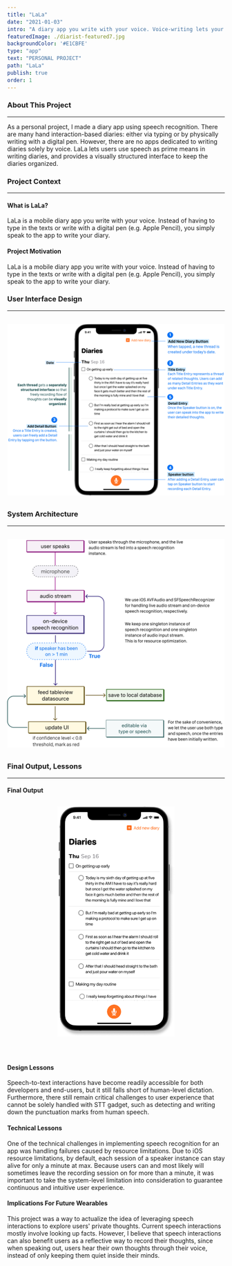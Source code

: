 ```yaml
---
title: "LaLa"
date: "2021-01-03"
intro: "A diary app you write with your voice. Voice-writing lets your hands free, while you write as quickly as you think."
featuredImage: ./diarist-featured7.jpg
backgroundColor: '#E1CBFE'
type: "app"
text: "PERSONAL PROJECT"
path: "LaLa"
publish: true
order: 1
---
```


### About This Project
---
As a personal project, I made a diary app using speech recognition.
There are many hand interaction-based diaries: either via typing or by physically writing with a digital pen. However, there are no apps dedicated to writing diaries solely by voice. LaLa lets users use speech as prime means in writing diaries, and provides a visually structured interface to keep the diaries organized. 

### Project Context
---
#### What is LaLa?
LaLa is a mobile diary app you write with your voice.
Instead of having to type in the texts or write with a digital pen (e.g. Apple Pencil), you simply 
speak to the app to write your diary.

#### Project Motivation
LaLa is a mobile diary app you write with your voice.
Instead of having to type in the texts or write with a digital pen (e.g. Apple Pencil), you simply 
speak to the app to write your diary.

<!-- 
### Challenge
---
#### Preliminary User Study
I conducted a preliminary user study to identify the pain points of digital diarists - users who 
regularly keep diaries on digital devices, such as smartphones or tablets. A qualitative user study 
revealed the following:

* **Pain Point 1**  The position in which users write diaries is not comfortable.
    * user A) “I want to write my diary at the end of the day in my most comfortable position. Like 
write while rolling around in bed, maybe.”
    * user B) “I usually type in my diary app on my iPhone while in my bed, but my arms ache after a 
while, cause I have to hold them up high in the air if I want ro type fast.”
    * user C) “/ like to write with my iPad, but that also means I have to be sitting at my desk to do 
it. Sometimes keep my diary See/s like another set of /a6or.”

* **Pain Point 2**  The length of diaries and the visual interface of diaries app often makes long 
writings become messy.
    * user D) “Keeping diary lets me record the flow of my thoughts, but at the same time it‘s tough to 
keep fhe records organ/zed. Like when I want to look back through what I wrote, I remember writing 
something down, but I can't find where I wrote it. It's a real bummer.”


#### Key Insights For UX Design
From the preliminary user study, I could notice that users wanted a way to write in a more 
comfortable position. They also wanted to easily write down their thoughts, but in a way that keeps 
them visually organized.

As a solution, I integrated voice interaction as a replacement to typing a keyboard or wrtiting 
with a digital pen. To keep the user interface appear visually organized, I created a diary list in 
a thread-like format that manages the structure of writings to stay sorted out.

In a nutshell, I designed the app to provide a structured interface that users can write into by 
speaking into the app.
 -->

### User Interface Design
---

<div class="projectImage" style="width: 680px; max-width:100%; margin: 30px auto;">
    <img src="./ui.jpg">
</div>

### System Architecture
---

<div class="projectImage" style="width: 620px; max-width:100%; margin: 30px auto;">
    <img src="./sys-arch.jpg">
</div>

### Final Output, Lessons
---
#### Final Output
<div class="projectImage" style="width: 270px; max-width:100%; margin: 30px auto 60px auto;">
    <img src="./final-output2.jpg">
</div>

#### Design Lessons
Speech-to-text interactions have become readily accessible for both developers and end-users, but it still falls short of human-level dictation. Furthermore, there still remain critical challenges to user experience that cannot be solely handled with STT gadget, such as detecting and writing down the punctuation marks from human speech.


#### Technical Lessons
One of the technical challenges in implementing speech recognition for an app was handling failures caused by resource limitations. Due to iOS resource limitations, by default, each session of a speaker instance can stay alive for only a minute at max. Because users can and most likely will sometimes leave the recording session on for more than a minute, it was important to take the system-level limitation into consideration to guarantee continuous and intuitive user experience.


#### Implications For Future Wearables

This project was a way to actualize the idea of leveraging speech interactions to explore users' private thoughts. Current speech interactions mostly involve looking up facts. However, I believe that speech interactions can also benefit users as a reflective way to record their thoughts, since when speaking out, users hear their own thoughts through their voice, instead of only keeping them quiet inside their minds. 
